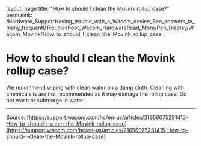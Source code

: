 layout: page
title: "How to should I clean the Movink rollup case?"
permalink: /Hardware_SupportHaving_trouble_with_a_Wacom_device_See_answers_to_many_frequentl/Troubleshoot_Wacom_HardwareRead_More/Pen_Display/Wacom_Movink/How_to_should_I_clean_the_Movink_rollup_case

# How to should I clean the Movink rollup case?

We recommend wiping with clean water on a damp cloth. Cleaning with chemicals is are not recommended as it may damage the rollup case. Do not wash or submerge in water..

---
Source: [https://support.wacom.com/hc/en-us/articles/21656075291415-How-to-should-I-clean-the-Movink-rollup-case](https://support.wacom.com/hc/en-us/articles/21656075291415-How-to-should-I-clean-the-Movink-rollup-case)
